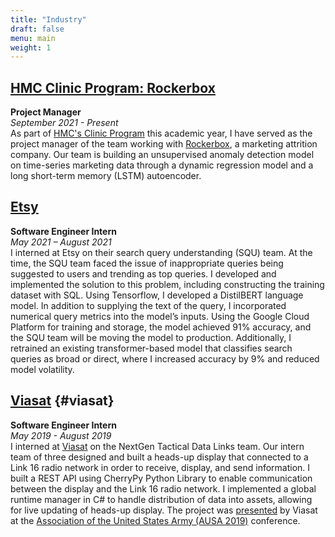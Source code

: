 ```yaml
---
title: "Industry"
draft: false
menu: main
weight: 1
---
```


<!-- I am an undergraduate studying mathematics and computer science at [Harvey Mudd College](https://www.hmc.edu/), where I am a [Harvey S. Mudd Merit Scholar](https://www.hmc.edu/admission/afford/scholarships-and-grants/merit-based-scholarships/harvey-s-mudd-merit-award). I am advised by [Professor George D. Montañez](https://www.cs.hmc.edu/~montanez/) and [Professor Dagan Karp](https://www.math.hmc.edu/~dk/). I am a member of the [AMISTAD Lab](https://www.cs.hmc.edu/~montanez/amistad.html), led by Professor Montañez, where I conduct research in theoretical machine learning. I have also worked with [Profesesor Weiqing Gu](https://math.hmc.edu/gu/) in geometric deep learning. I will be graduating from Harvey Mudd College with a B.S. in May 2022. I hope to pursue a Ph.D. in computer science next year focusing on deep learning and reinforcement learning.

Last Updated: November 2021. -->

## [HMC Clinic Program: Rockerbox](https://www.clinic.cs.hmc.edu/)
**Project Manager**  
*September 2021 - Present*  
As part of [HMC's Clinic Program](https://www.clinic.cs.hmc.edu/) this academic year, I have served as the project manager of the team working with [Rockerbox](https://www.rockerbox.com/), a marketing attrition company. Our team is building an unsupervised anomaly detection model on time-series marketing data through a dynamic regression model and a long short-term memory (LSTM) autoencoder.


## [Etsy](https://www.etsy.com/)
**Software Engineer Intern**  
*May 2021 – August 2021*  
I interned at Etsy on their search query understanding (SQU) team. At the time, the SQU team faced the issue of inappropriate queries being suggested to users and trending as top queries. I developed and implemented the solution to this problem, including constructing the training dataset with SQL. Using Tensorflow, I developed a DistilBERT language model. In addition to supplying the text of the query, I incorporated numerical query metrics into the model’s inputs. Using the Google Cloud Platform for training and storage, the model achieved 91% accuracy, and the SQU team will be moving the model to production. Additionally, I retrained an existing transformer-based model that classifies search queries as broad or direct, where I increased accuracy by 9% and reduced model volatility.


## [Viasat](https://www.viasat.com/) {#viasat}
**Software Engineer Intern**  
*May 2019 - August 2019*  
I interned at [Viasat](https://www.viasat.com/) on the NextGen Tactical Data Links team. Our intern team of three designed and built a heads-up display that connected to a Link 16 radio network in order to receive, display, and send information. I built a REST API using CherryPy Python Library to enable communication between the display and the Link 16 radio network. I implemented a global runtime manager in C# to handle distribution of data into assets, allowing for live updating of heads-up display. The project was [presented](https://www.linkedin.com/posts/viasat-government_ausa2019-nationalasset-activity-6591002603256115200-3vmt) by Viasat at the [Association of the United States Army (AUSA 2019)](https://www.ausa.org/meet) conference. 


<!-- I enabled communication between the display and the Link 16 radio network. To achieve two-way communication, I exposed URL routes on a web server that was connected to the Link 16 network, allowing the encrypted Link 16 messages to be acquired through an HTTP GET request. I built a REST API using the [CherryPy](https://cherrypy.org/) Python library; the REST API issued the web requests to the web server. 


Additionally, I developed the global runtime manager in C# to handle the distribution of the Link 16 messages that were acquired by the REST API. The information was parsed and then distributed into the display’s “assets,” which included a map, compass and radar. Using the Link 16 radio data, I created an interactive and dynamic map, allowing soldiers to view friendly and hostile units in their area. -->

<!-- ## [General Assembly: Data Science Course](https://generalassemb.ly/education/data-science/new-york-city)
**Student**  
*June 2017 - August 2017*  
In the summer of 2017, I took [General Assembly's](https://generalassemb.ly/) [data science course](https://generalassemb.ly/education/data-science/new-york-city), taught in New York City. During the course, we learned how to build machine learning algorithms – including decision trees, random forest regression and classification models, K-nearest neighbors, and logistic regression. We used Python's [Pandas](https://pandas.pydata.org/) and [NumPy](https://numpy.org/) libraries for collecting and cleaning the data, and we used the [Scikit-Learn](https://scikit-learn.org/stable/) library for implementing the models.

As part of the final project for the course, I built a random forest regression model in Python to predict the final sale prices of Iowa houses with over 90% accuracy. I then presented the model’s results to General Assembly faculty and students. The project is available on [Github](https://github.com/nico-espinosadice/house-price-prediction) and [Housing_Prices_Analysis.pdf](/img/Housing_Prices_Analysis.pdf). -->

<!-- ## [Coursework](/img/EspinosaDice_Transcript.pdf) {#coursework}
A list of the mathematics and computer science courses I have taken is available [here](/img/EspinosaDice_Transcript.pdf). -->

<!-- In terms of coursework, I have enjoyed both applied mathematics and computer science courses – including [mathematics of big data](https://math189bigdata.github.io/index.html), data structures and program development, and algorithms – and theoretical courses such as abstract algebra and real analysis. A full list of the coursework that I have taken is available [here](/img/EspinosaDice_Coursework.pdf).
 -->

